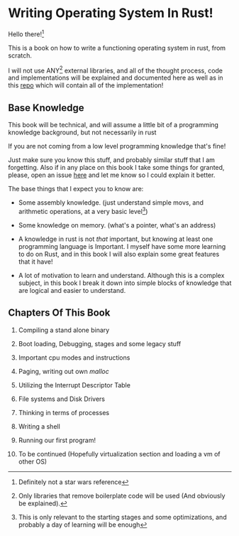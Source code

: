 # Writing Operating System In Rust!

Hello there![^1]

This is a book on how to write a functioning operating system in rust, from scratch.

I will not use ANY[^2] external libraries, and all of the thought process, code and implementations will be explained and documented here as well as in this [repo](https://github.com/sagi21805/LearnixOS) which will contain all of the implementation!

## Base Knowledge

This book will be technical, and will assume a little bit of a programming knowledge background, but not necessarily in rust

If you are not coming from a low level programming knowledge that's fine!

Just make sure you know this stuff, and probably similar stuff that I am forgetting. Also if in any place on this book I take some things for granted, please, open an issue [here](https://github.com/sagi21805/LearnixOS-Book) and let me know so I could explain it better.

The base things that I expect you to know are:

- Some assembly knowledge. (just understand simple movs, and arithmetic operations, at a very basic level[^3])

- Some knowledge on memory. (what's a pointer, what's an address)

- A knowledge in rust is not _that_ important, but knowing at least one programming language is Important. I myself have some more learning to do on Rust, and in this book I will also explain some great features that it have! 

- A lot of motivation to learn and understand. Although this is a complex subject, in this book I break it down into simple blocks of knowledge that are logical and easier to understand.

## Chapters Of This Book

01. Compiling a stand alone binary

02. Boot loading, Debugging, stages and some legacy stuff

03. Important cpu modes and instructions

04. Paging, writing out own _malloc_ 

05. Utilizing the Interrupt Descriptor Table

06. File systems and Disk Drivers

07. Thinking in terms of processes

08. Writing a shell

09. Running our first program!

10. To be continued (Hopefully virtualization section and loading a vm of other OS)

[^1]: Definitely not a star wars reference
[^2]: Only libraries that remove boilerplate code will be used (And obviously be explained).
[^3]: This is only relevant to the starting stages and some optimizations, and probably a day of learning will be enough
